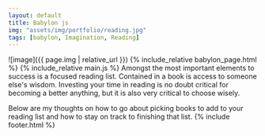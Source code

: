 ```yaml
---
layout: default
title: Babylon js
img: "assets/img/portfolio/reading.jpg"
tags: [babylon, Imagination, Reading]
---
```

![image]({{ page.img | relative_url }})
{% include_relative babylon_page.html %}
{% include_relative main.js %}
Amongst the most important elements to success is a focused reading list.
Contained in a book is access to someone else's wisdom. Investing your time in reading is no doubt critical for becoming a better anything, but it is also very critical to choose wisely.

Below are my thoughts on how to go about picking books to add to your reading list and how to stay on track to finishing that list.
{% include footer.html %}
